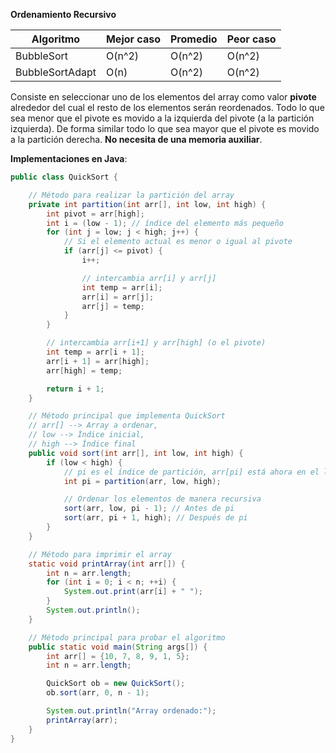 **Ordenamiento Recursivo**

| Algoritmo       | Mejor caso | Promedio | Peor caso |
| --------------- | ---------- | -------- | --------- |
| BubbleSort      | O(n^2)     | O(n^2)   | O(n^2)    |
| BubbleSortAdapt | O(n)       | O(n^2)   | O(n^2)    |

Consiste en seleccionar uno de los elementos del array como valor **pivote** alrededor del cual el resto de los elementos serán reordenados. Todo lo que sea menor que el pivote es movido a la izquierda del pivote (a la partición izquierda). De forma similar todo lo que sea mayor que el pivote es movido a la partición derecha. **No necesita de una memoria auxiliar**.

**Implementaciones en Java**:
```java title:QuickSort
public class QuickSort {

    // Método para realizar la partición del array
    private int partition(int arr[], int low, int high) {
        int pivot = arr[high]; 
        int i = (low - 1); // índice del elemento más pequeño
        for (int j = low; j < high; j++) {
            // Si el elemento actual es menor o igual al pivote
            if (arr[j] <= pivot) {
                i++;

                // intercambia arr[i] y arr[j]
                int temp = arr[i];
                arr[i] = arr[j];
                arr[j] = temp;
            }
        }

        // intercambia arr[i+1] y arr[high] (o el pivote)
        int temp = arr[i + 1];
        arr[i + 1] = arr[high];
        arr[high] = temp;

        return i + 1;
    }

    // Método principal que implementa QuickSort
    // arr[] --> Array a ordenar,
    // low --> Índice inicial,
    // high --> Índice final
    public void sort(int arr[], int low, int high) {
        if (low < high) {
            // pi es el índice de partición, arr[pi] está ahora en el lugar correcto
            int pi = partition(arr, low, high);

            // Ordenar los elementos de manera recursiva
            sort(arr, low, pi - 1); // Antes de pi
            sort(arr, pi + 1, high); // Después de pi
        }
    }

    // Método para imprimir el array
    static void printArray(int arr[]) {
        int n = arr.length;
        for (int i = 0; i < n; ++i) {
            System.out.print(arr[i] + " ");
        }
        System.out.println();
    }

    // Método principal para probar el algoritmo
    public static void main(String args[]) {
        int arr[] = {10, 7, 8, 9, 1, 5};
        int n = arr.length;

        QuickSort ob = new QuickSort();
        ob.sort(arr, 0, n - 1);

        System.out.println("Array ordenado:");
        printArray(arr);
    }
}

```